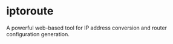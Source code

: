 # iptoroute
A powerful web-based tool for IP address conversion and router configuration generation.
